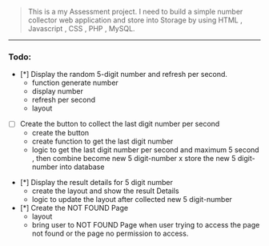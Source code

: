 > This is a my Assessment project. I need to build a simple number collector web application and store into Storage by using HTML , Javascript , CSS , PHP , MySQL.

----
### Todo:
- [*] Display the random 5-digit number and refresh per second.
    - function generate number
    - display number
    - refresh per second
    - layout
- [ ] Create the button to collect the last digit number per second
    - create the button
    - create function to get the last digit number
    - logic to get the last digit number per second and maximum 5 second , then combine become new 5 digit-number
    x store the new 5 digit-number into database
- [*] Display the result details for 5 digit number
    - create the layout and show the result Details
    - logic to update the layout after collected new 5 digit-number
- [*] Create the NOT FOUND Page
    - layout
    - bring user to NOT FOUND Page when user trying to access the page not found or the page no permission to access.